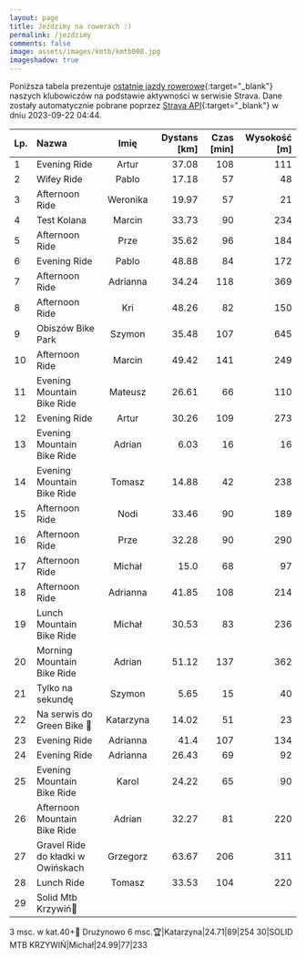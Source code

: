 ```yaml
---
layout: page
title: Jeździmy na rowerach :)
permalink: /jezdzimy
comments: false
image: assets/images/kmtb/kmtb008.jpg
imageshadow: true
---
```


Poniższa tabela prezentuje [ostatnie jazdy rowerowe](https://www.strava.com/clubs/336381){:target="_blank"} naszych klubowiczów na podstawie aktywności w serwisie Strava. Dane zostały automatycznie pobrane poprzez [Strava API](https://developers.strava.com/docs/reference/#api-Clubs-getClubActivitiesById){:target="_blank"} w dniu 2023-09-22 04:44.

Lp. | Nazwa | Imię | Dystans [km] | Czas [min] | Wysokość [m]
:--- | :--- | :---: | ---: | ---: | ---:
1|Evening Ride|Artur|37.08|108|111
2|Wifey Ride|Pablo|17.18|57|48
3|Afternoon Ride|Weronika|19.97|57|21
4|Test Kolana|Marcin|33.73|90|234
5|Afternoon Ride|Prze|35.62|96|184
6|Evening Ride|Pablo|48.88|84|172
7|Afternoon Ride|Adrianna|34.24|118|369
8|Afternoon Ride|Kri|48.26|82|150
9|Obiszów Bike Park|Szymon|35.48|107|645
10|Afternoon Ride|Marcin|49.42|141|249
11|Evening Mountain Bike Ride|Mateusz|26.61|66|110
12|Evening Ride|Artur|30.26|109|273
13|Evening Mountain Bike Ride|Adrian|6.03|16|16
14|Evening Mountain Bike Ride|Tomasz|14.88|42|238
15|Afternoon Ride|Nodi|33.46|90|189
16|Afternoon Ride|Prze|32.28|90|290
17|Afternoon Ride|Michał|15.0|68|97
18|Afternoon Ride|Adrianna|41.85|108|214
19|Lunch Mountain Bike Ride|Michał|30.53|83|236
20|Morning Mountain Bike Ride|Adrian|51.12|137|362
21|Tylko na sekundę|Szymon|5.65|15|40
22|Na serwis do Green Bike 🚴|Katarzyna|14.02|51|23
23|Evening Ride|Adrianna|41.4|107|134
24|Evening Ride|Adrianna|26.43|69|92
25|Evening Mountain Bike Ride|Karol|24.22|65|90
26|Afternoon Mountain Bike Ride|Adrian|32.27|81|220
27|Gravel Ride do kładki w Owińskach|Grzegorz|63.67|206|311
28|Lunch Ride|Tomasz|33.53|104|220
29|Solid Mtb Krzywiń🚴
3 msc. w kat.40+🥉
Drużynowo 6 msc.🏆|Katarzyna|24.71|89|254
30|SOLID MTB KRZYWIŃ|Michał|24.99|77|233

